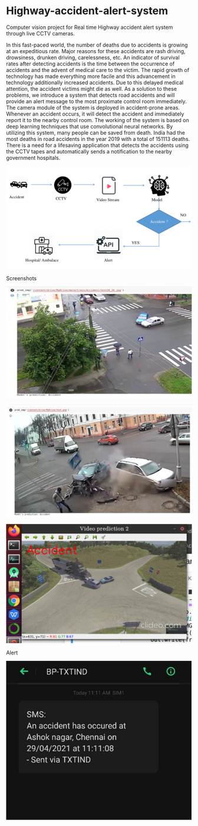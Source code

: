# Highway-accident-alert-system
Computer vision project for Real time Highway accident alert system through live CCTV cameras.

In this fast-paced world, the number of deaths due to accidents is growing at an expeditious rate. Major reasons for these accidents are rash driving, drowsiness, drunken driving, carelessness, etc. An indicator of survival rates after detecting accidents is the time between the occurrence of accidents and the advent of medical care to the victim. The rapid growth of technology has made everything more facile and this advancement in technology additionally increased accidents. Due to this delayed medical attention, the accident victims might die as well. As a solution to these problems, we introduce a system that detects road accidents and will provide an alert message to the most proximate control room immediately. The camera module of the system is deployed in accident-prone areas. Whenever an accident occurs, it will detect the accident and immediately report it to the nearby control room. The working of the system is based on deep learning techniques that use convolutional neural networks. By utilizing this system, many people can be saved from death. India had the most deaths in road accidents in the year 2019 with a total of 151113 deaths. There is a need for a lifesaving application that detects the accidents using the CCTV tapes and automatically sends a notification to the nearby government hospitals.

![Block diagram](https://github.com/anubhavmishra123/Highway-accident-alert-system/blob/main/Picture1.png)

Screenshots

![screenshot](https://github.com/anubhavmishra123/Highway-accident-alert-system/blob/main/screenshot1.png)

![Screenshot](https://github.com/anubhavmishra123/Highway-accident-alert-system/blob/main/screenshot2.png)

![Screenshot](https://github.com/anubhavmishra123/Highway-accident-alert-system/blob/main/screenshot3.png)

Alert

![alert](https://github.com/anubhavmishra123/Highway-accident-alert-system/blob/main/screenshot%205.png)
